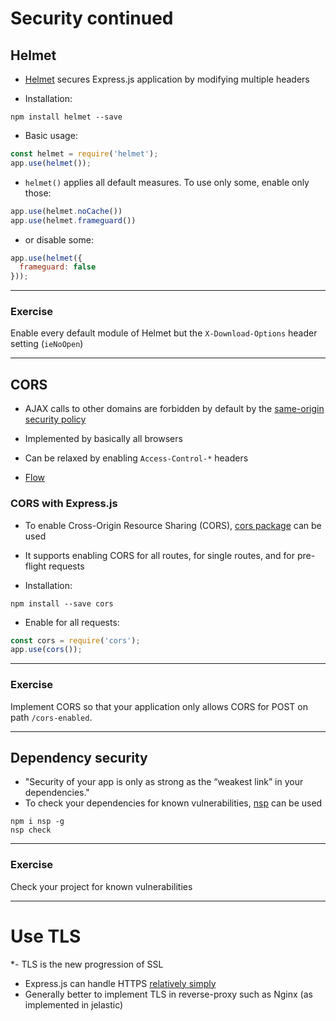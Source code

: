 # Security continued

## Helmet

* [Helmet](https://www.npmjs.com/package/helmet) secures Express.js application by modifying multiple headers

* Installation: 

```shell
npm install helmet --save
```

* Basic usage:

```javascript
const helmet = require('helmet');
app.use(helmet());
```

* `helmet()` applies all default measures. To use only some, enable only those:

```javascript
app.use(helmet.noCache())
app.use(helmet.frameguard())
```

* or disable some:

```javascript
app.use(helmet({
  frameguard: false
}));
```

---

### Exercise

Enable every default module of Helmet but the `X-Download-Options` header setting (`ieNoOpen`)

---

## CORS

* AJAX calls to other domains are forbidden by default by the [same-origin security policy](https://en.wikipedia.org/wiki/Same-origin_policy)
* Implemented by basically all browsers
* Can be relaxed by enabling `Access-Control-*` headers

* [Flow](https://upload.wikimedia.org/wikipedia/commons/thumb/c/ca/Flowchart_showing_Simple_and_Preflight_XHR.svg/2000px-Flowchart_showing_Simple_and_Preflight_XHR.svg.png)

### CORS with Express.js

* To enable Cross-Origin Resource Sharing (CORS), [cors package](https://www.npmjs.com/package/cors) can be used
* It supports enabling CORS for all routes, for single routes, and for pre-flight requests

* Installation:

```shell
npm install --save cors
```

* Enable for all requests:

```javascript
const cors = require('cors');
app.use(cors());
```

---

### Exercise

Implement CORS so that your application only allows CORS for POST on path `/cors-enabled`.

---

## Dependency security

* "Security of your app is only as strong as the “weakest link” in your dependencies."
* To check your dependencies for known vulnerabilities, [nsp](https://www.npmjs.com/package/nsp) can be used

```shell
npm i nsp -g
nsp check
```

---

### Exercise
Check your project for known vulnerabilities

---

# Use TLS

*- TLS is the new progression of SSL
* Express.js can handle HTTPS [relatively simply](../Week3/W3-4-https-passport.md)
* Generally better to implement TLS in reverse-proxy such as Nginx (as implemented in jelastic)

